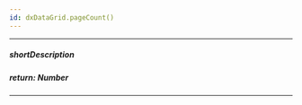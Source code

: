 ```yaml
---
id: dxDataGrid.pageCount()
---
```

---
##### shortDescription
<!-- Description goes here -->

##### return: Number
<!-- Description goes here -->

---
<!-- Description goes here -->